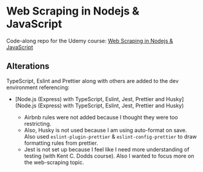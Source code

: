 # Web Scraping in Nodejs & JavaScript

Code-along repo for the Udemy course: [Web Scraping in Nodejs & JavaScript](https://www.udemy.com/course/web-scraping-in-nodejs/)

## Alterations

TypeScript, Eslint and Prettier along with others are added to the dev environment referencing:

- [Node.js (Express) with TypeScript, Eslint, Jest, Prettier and Husky](Node.js (Express) with TypeScript, Eslint, Jest, Prettier and Husky)

  - Airbnb rules were not added because I thought they were too restricting.
  - Also, Husky is not used because I am using auto-format on save. Also used `eslint-plugin-prettier` & `eslint-config-prettier` to draw formatting rules from prettier.
  - Jest is not set up because I feel like I need more understanding of testing (with Kent C. Dodds course). Also I wanted to focus more on the web-scraping topic.
